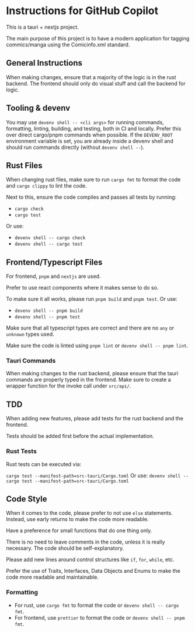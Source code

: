 # Instructions for GitHub Copilot

This is a tauri + nextjs project.

The main purpose of this project is to have a modern application for tagging
commics/manga using the Comicinfo.xml standard.

## General Instructions

When making changes, ensure that a majority of the logic is in the rust backend. The frontend should only do visual stuff and call the backend for logic.

## Tooling & devenv

You may use `devenv shell -- <cli args>` for running commands, formatting, linting, building, and testing, both in CI and locally. Prefer this over direct cargo/pnpm commands when possible. If the `DEVENV_ROOT` environment variable is set, you are already inside a devenv shell and should run commands directly (without `devenv shell --`).

## Rust Files

When changing rust files, make sure to run `cargo fmt` to format the code and
`cargo clippy` to lint the code.

Next to this, ensure the code compiles and passes all tests by running:

- `cargo check`
- `cargo test`

Or use:
- `devenv shell -- cargo check`
- `devenv shell -- cargo test`

## Frontend/Typescript Files

For frontend, `pnpm` and `nextjs` are used.

Prefer to use react components where it makes sense to do so.

To make sure it all works, please run `pnpm build` and `pnpm test`.
Or use:
- `devenv shell -- pnpm build`
- `devenv shell -- pnpm test`

Make sure that all typescript types are correct and there are no `any` or `unknown` types used.

Make sure the code is linted using `pnpm lint` or `devenv shell -- pnpm lint`.

### Tauri Commands

When making changes to the rust backend, please ensure that the tauri commands
are properly typed in the frontend. Make sure to create a wrapper function for the invoke call under `src/api/`.

## TDD

When adding new features, please add tests for the rust backend and the
frontend.

Tests should be added first before the actual implementation.

### Rust Tests

Rust tests can be executed via:

`cargo test --manifest-path=src-tauri/Cargo.toml`
Or use:
`devenv shell -- cargo test --manifest-path=src-tauri/Cargo.toml`

## Code Style

When it comes to the code, please prefer to not use `else` statements. Instead, use early returns to make the code more readable.

Have a preference for small functions that do one thing only.

There is no need to leave comments in the code, unless it is really necessary. The code should be self-explanatory.

Please add new lines around control structures like `if`, `for`, `while`, etc.

Prefer the use of Traits, Interfaces, Data Objects and Enums to make the code more readable and maintainable.

### Formatting

- For rust, use `cargo fmt` to format the code or `devenv shell -- cargo fmt`.
- For frontend, use `prettier` to format the code or `devenv shell -- pnpm fmt`.
